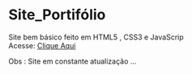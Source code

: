 # Site_Portifólio
 Site bem básico feito em HTML5 , CSS3 e JavaScrip\
 Acesse: [Clique Aqui]( https://cezar-deev.github.io/Site_Portfolio/)
 
 Obs : Site em constante atualização ...
 
